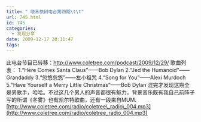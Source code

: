 ```yaml
---
title: " 晓禾依树电台第四期\t\t"
url: 745.html
id: 745
categories:
  - 发现分享
date: 2009-12-17 20:11:47
tags:
---
```


此电台节目已转移：http://www.coletree.com/podcast/2009/12/29/ 歌曲列表： 1.“Here Comes Santa Claus”——Bob Dylan 2.“Jed the Humanoid”——Grandaddy 3.“忽悠忽悠”——左小祖咒 4.“Song for You”——Alexi Murdoch 5.“Have Yourself a Merry Little Christmas”——Bob Dylan 混完才发现这期全是男歌手，哈哈。不过这几个男人的声音都很有魅力。背景音乐既有我自己前阵子写的所谓《冬雾》也有凯尔特歌曲，还有一段来自MUM. [http://www.coletree.com/radio/coletree\_radio\_004.mp3](http://www.coletree.com/radio/coletree_radio_004.mp3)
